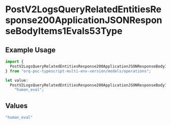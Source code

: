 # PostV2LogsQueryRelatedEntitiesResponse200ApplicationJSONResponseBodyItems1Evals53Type

## Example Usage

```typescript
import {
  PostV2LogsQueryRelatedEntitiesResponse200ApplicationJSONResponseBodyItems1Evals53Type,
} from "orq-poc-typescript-multi-env-version/models/operations";

let value:
  PostV2LogsQueryRelatedEntitiesResponse200ApplicationJSONResponseBodyItems1Evals53Type =
    "human_eval";
```

## Values

```typescript
"human_eval"
```